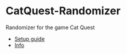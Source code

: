# CatQuest-Randomizer
Randomizer for the game Cat Quest

- [Setup guide](https://github.com/Nikkilites/Archipelago-CatQuest/blob/main/worlds/cat_quest/docs/setup_en.md)
- [Info](https://github.com/Nikkilites/Archipelago-CatQuest/blob/main/worlds/cat_quest/docs/en_Cat%20Quest.md)
